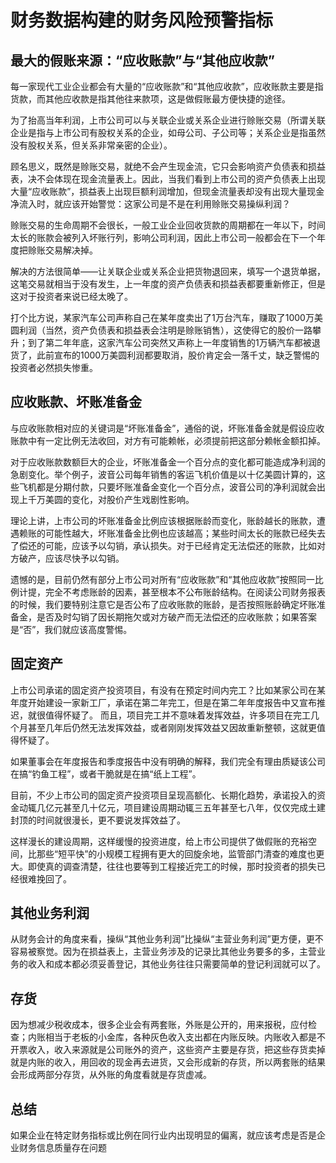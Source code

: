 # 财务数据构建的财务风险预警指标

## 最大的假账来源：“应收账款”与“其他应收款”

每一家现代工业企业都会有大量的“应收账款”和“其他应收款”，应收账款主要是指货款，而其他应收款是指其他往来款项，这是做假账最方便快捷的途径。

为了抬高当年利润，上市公司可以与关联企业或关系企业进行赊账交易（所谓关联企业是指与上市公司有股权关系的企业，如母公司、子公司等；关系企业是指虽然没有股权关系，但关系非常亲密的企业）。

顾名思义，既然是赊账交易，就绝不会产生现金流，它只会影响资产负债表和损益表，决不会体现在现金流量表上。因此，当我们看到上市公司的资产负债表上出现大量“应收账款”，损益表上出现巨额利润增加，但现金流量表却没有出现大量现金净流入时，就应该开始警觉：这家公司是不是在利用赊账交易操纵利润？

赊账交易的生命周期不会很长，一般工业企业回收货款的周期都在一年以下，时间太长的账款会被列入坏账行列，影响公司利润，因此上市公司一般都会在下一个年度把赊账交易解决掉。

解决的方法很简单——让关联企业或关系企业把货物退回来，填写一个退货单据，这笔交易就相当于没有发生，上一年度的资产负债表和损益表都要重新修正，但是这对于投资者来说已经太晚了。

打个比方说，某家汽车公司声称自己在某年度卖出了1万台汽车，赚取了1000万美圆利润（当然，资产负债表和损益表会注明是赊账销售），这使得它的股价一路攀升；到了第二年年底，这家汽车公司突然又声称上一年度销售的1万辆汽车都被退货了，此前宣布的1000万美圆利润都要取消，股价肯定会一落千丈，缺乏警惕的投资者必然损失惨重。

## 应收账款、坏账准备金

与应收账款相对应的关键词是“坏账准备金”，通俗的说，坏账准备金就是假设应收账款中有一定比例无法收回，对方有可能赖帐，必须提前把这部分赖帐金额扣掉。

对于应收账款数额巨大的企业，坏账准备金一个百分点的变化都可能造成净利润的急剧变化。举个例子，波音公司每年销售的客运飞机价值是以十亿美圆计算的，这些飞机都是分期付款，只要坏账准备金变化一个百分点，波音公司的净利润就会出现上千万美圆的变化，对股价产生戏剧性影响。

理论上讲，上市公司的坏账准备金比例应该根据账龄而变化，账龄越长的账款，遭遇赖账的可能性越大，坏账准备金比例也应该越高；某些时间太长的账款已经失去了偿还的可能，应该予以勾销，承认损失。对于已经肯定无法偿还的账款，比如对方破产，应该尽快予以勾销。

遗憾的是，目前仍然有部分上市公司对所有“应收账款”和“其他应收款”按照同一比例计提，完全不考虑账龄的因素，甚至根本不公布账龄结构。在阅读公司财务报表的时候，我们要特别注意它是否公布了应收账款的账龄，是否按照账龄确定坏账准备金，是否及时勾销了因长期拖欠或对方破产而无法偿还的应收账款；如果答案是“否”，我们就应该高度警惕。


## 固定资产

上市公司承诺的固定资产投资项目，有没有在预定时间内完工？比如某家公司在某年度开始建设一家新工厂，承诺在第二年完工，但是在第二年年度报告中又宣布推迟，就很值得怀疑了。
而且，项目完工并不意味着发挥效益，许多项目在完工几个月甚至几年后仍然无法发挥效益，或者刚刚发挥效益又因故重新整顿，这就更值得怀疑了。

如果董事会在年度报告和季度报告中没有明确的解释，我们完全有理由质疑该公司在搞“钓鱼工程”，或者干脆就是在搞“纸上工程”。

目前，不少上市公司的固定资产投资项目呈现高额化、长期化趋势，承诺投入的资金动辄几亿元甚至几十亿元，项目建设周期动辄三五年甚至七八年，仅仅完成土建封顶的时间就很漫长，更不要说发挥效益了。

这样漫长的建设周期，这样缓慢的投资进度，给上市公司提供了做假账的充裕空间，比那些“短平快”的小规模工程拥有更大的回旋余地，监管部门清查的难度也更大。即使真的调查清楚，往往也要等到工程接近完工的时候，那时投资者的损失已经很难挽回了。

## 其他业务利润

从财务会计的角度来看，操纵“其他业务利润”比操纵“主营业务利润”更方便，更不容易被察觉。因为在损益表上，主营业务涉及的记录比其他业务要多的多，主营业务的收入和成本都必须妥善登记，其他业务往往只需要简单的登记利润就可以了。

## 存货

因为想减少税收成本，很多企业会有两套账，外账是公开的，用来报税，应付检查；内账相当于老板的小金库，各种灰色收入支出都在内账反映。内账收入都是不开票收入，收入来源就是公司账外的资产，这些资产主要是存货，把这些存货卖掉就是内账的收入，用回收的现金再去进货，又会形成新的存货，所以两套账的结果会形成两部分存货，从外账的角度看就是存货虚减。

## 总结

如果企业在特定财务指标或比例在同行业内出现明显的偏离，就应该考虑是否是企业财务信息质量存在问题
